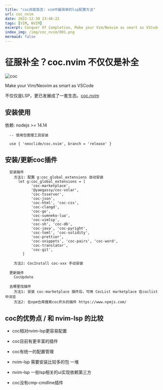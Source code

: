 ```yaml
---
title: "coc尚能饭否: vim中最简单的lsp配置方法"
url: coc_nvim
date: 2022-12-30 23:46:22
tags: [VIM, NVIM]
excerpt: Conquer Of Completion, Make your Vim/Neovim as smart as VSCode
index_img: /img/coc_nvim/001.png
mermaid: false
---
```


# 征服补全？coc.nvim 不仅仅是补全

![coc](/img/coc_nvim/001.png)

Make your Vim/Neovim as smart as VSCode

不仅仅是LSP，更已发展成了一套生态。[coc.nvim](https://github.com/neoclide/coc.nvim)

## 安装使用

依赖: nodejs >= 14.14

```plaintext
  -- 使用包管理工具安装

  use { 'neoclide/coc.nvim', branch = 'release' }
```

## 安装/更新coc插件

```plaintext
  安装插件
    方法1: 配置 g:coc_global_extensions 自动安装
      let g:coc_global_extensions = [
            'coc-marketplace',
            '@yaegassy/coc-volar',
            'coc-tsserver',
            'coc-json',
            'coc-html', 'coc-css',
            'coc-clangd',
            'coc-go',
            'coc-sumneko-lua',
            'coc-vimlsp',
            'coc-sh', 'coc-db',
            'coc-java', 'coc-pyright',
            'coc-toml', 'coc-solidity',
            'coc-prettier',
            'coc-snippets', 'coc-pairs', 'coc-word',
            'coc-translator',
            'coc-git',
        ]

    方法2: CocInstall coc-xxx 手动安装

  更新插件
    CocUpdate

  去哪里找插件
    方法1: 安装 coc-marketplace 插件后，可用 CocList marketplace 在coclist中浏览
    方法2: 在npm仓库搜索coc开头的插件 https://www.npmjs.com/
```

## coc的优势点 / 和 nvim-lsp 的比较

- coc相对nvim-lsp更容易配置
- coc目前有更丰富的插件
- coc有统一的配置管理

- nvim-lsp 需要安装比较多的包 一堆
- nvim-lsp 一些lsp相关的ui实现依赖第三方

- coc没有cmp-cmdline插件
